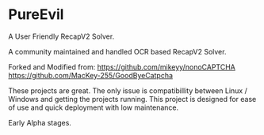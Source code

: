 # PureEvil
A User Friendly RecapV2 Solver.

A community maintained and handled OCR based RecapV2 Solver.

Forked and Modified from:
https://github.com/mikeyy/nonoCAPTCHA
https://github.com/MacKey-255/GoodByeCatpcha

These projects are great. The only issue is compatibillity between Linux / Windows and getting the projects running.
This project is designed for ease of use and quick deployment with low maintenance.

Early Alpha stages.

